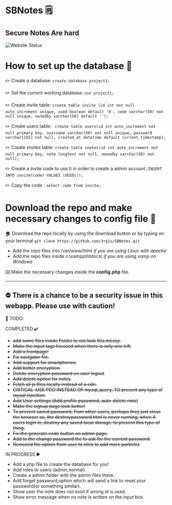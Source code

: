 # SBNotes 🗒️

Secure Notes Are hard
----------------
![Website Status](https://img.shields.io/website?style=for-the-badge&url=https://sbn.0x0byt3.com)


# How to set up the database 💽 

✏️ Create a database: `create database project1;`  

✏️ Set the current working database: `use project1;`   

✏️ Create invite table: `create table invite (id int not null auto_increment unique, used boolean default '0', code varchar(50) not null unique, ownedby varchar(50) default '');`   

✏️ Create users table: ` create table users(id int auto_increment not null primary key, username varchar(50) not null unique, password varchar(255) not null, created_at datetime default current_timestamp);`   

✏️ Create snotes table: `create table snotes(id int auto_increment not null primary key, note longtext not null, ownedby varchar(50) not null);`   

✏️ Create a invite code to use ti in order to create a admin account.:`INSERT INTO invite(code) VALUES (UUID());`

✏️ Copy the code : `select code from invite;`

# Download the repo and make necessary changes to config file 📄  

🏠 Download the repo locally by using the download button or by typing on your terminal `git clone https://github.com/3rg1s/SBNotes.git`  
  
  - Add the repo files into /var/www/html *if you are using Linux with apache*
  - Add the repo files inside c:\xampp\htdocs\ *if you are using xamp on Windows*

⌨️ Make the necessary changes inside the **config.php** file.

-----------------

## ⛔ There is a chance to be a security issue in this webapp. Please use with caution!



👔 TODO:

COMPLETED ✔️
 - ~~add some files inside Folder to not look this messy.~~
 - ~~Make the input tags focused when there is only one left.~~
 - ~~Add a frontpage!~~
 - ~~Fix navigator file.~~
 - ~~Add support for smartphones.~~
 - ~~Add better encryption.~~
 - ~~Delete encryption password on user logout~~
 - ~~Add delete option for notes~~
 - ~~Fetch all js files locally instead of a cdn.~~
 - ~~CRITICAL :USE PDO  INSTEAD OF mysql_query, TO prevent any type of mysql injection.~~
 - ~~Add User settings (Add profile password, auto-delete note)~~
 - ~~Make the signup page look better!~~
 - ~~To prevent saved password, from other users, perhaps they just close the browser so, the destroypassword.html is never running, when A users login in, destroy any saved local storage. to prevent this type of thing.~~
 - ~~Fix the generate code button on admin page.~~
 - ~~Add to the change password the to ask for the current password.~~
 - ~~Removed the option from user to click to add more particles~~
 
IN PROGRESS ▶️
 - Add a php file to create the database for you!
 - Add roles to users.(admin,normal).
 - Create a admin folder with the admin files there.
 - Add forget password,option which will send a link to reset your password(or something similar).
 - Show user the note does not exist if wrong id is used.
 - Show error message when no note is written on the input box. 
